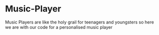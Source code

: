 # Music-Player
Music Players are like the holy grail for teenagers and youngsters so here we are with our code for a personalised music player 
